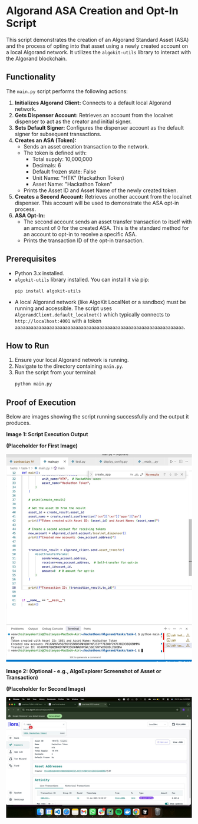 # Algorand ASA Creation and Opt-In Script

This script demonstrates the creation of an Algorand Standard Asset (ASA) and the process of opting into that asset using a newly created account on a local Algorand network. It utilizes the `algokit-utils` library to interact with the Algorand blockchain.

## Functionality

The `main.py` script performs the following actions:

1.  **Initializes Algorand Client:** Connects to a default local Algorand network.
2.  **Gets Dispenser Account:** Retrieves an account from the localnet dispenser to act as the creator and initial signer.
3.  **Sets Default Signer:** Configures the dispenser account as the default signer for subsequent transactions.
4.  **Creates an ASA (Token):**
    *   Sends an asset creation transaction to the network.
    *   The token is defined with:
        *   Total supply: 10,000,000
        *   Decimals: 6
        *   Default frozen state: False
        *   Unit Name: "HTK" (Hackathon Token)
        *   Asset Name: "Hackathon Token"
    *   Prints the Asset ID and Asset Name of the newly created token.
5.  **Creates a Second Account:** Retrieves another account from the localnet dispenser. This account will be used to demonstrate the ASA opt-in process.
6.  **ASA Opt-In:**
    *   The second account sends an asset transfer transaction to itself with an amount of 0 for the created ASA. This is the standard method for an account to opt-in to receive a specific ASA.
    *   Prints the transaction ID of the opt-in transaction.

## Prerequisites

*   Python 3.x installed.
*   `algokit-utils` library installed. You can install it via pip:
    ```bash
    pip install algokit-utils
    ```
*   A local Algorand network (like AlgoKit LocalNet or a sandbox) must be running and accessible. The script uses `AlgorandClient.default_localnet()` which typically connects to `http://localhost:4001` with a token `aaaaaaaaaaaaaaaaaaaaaaaaaaaaaaaaaaaaaaaaaaaaaaaaaaaaaaaaaaaaaaaa`.

## How to Run

1.  Ensure your local Algorand network is running.
2.  Navigate to the directory containing `main.py`.
3.  Run the script from your terminal:
    ```bash
    python main.py
    ```

## Proof of Execution

Below are images showing the script running successfully and the output it produces.

**Image 1: Script Execution Output**

<!-- 
    To display your first image here:
    1. Create a folder named 'images' (or any name you prefer) in the same directory as this [README.md](http://_vscodecontentref_/2) file.
    2. Place your first image file (e.g., `script_output.png`) inside this 'images' folder.
    3. Replace the line below with: ![Script Output](images/script_output.png) 
-->
**(Placeholder for First Image)**

![Script Output](images/img1.jpeg)

**Image 2: (Optional - e.g., AlgoExplorer Screenshot of Asset or Transaction)**

<!-- 
    To display your second image here:
    1. Place your second image file (e.g., `algoexplorer_proof.png`) inside the same 'images' folder.
    2. Replace the line below with: ![AlgoExplorer Proof](images/algoexplorer_proof.png) 
-->
**(Placeholder for Second Image)**

![Script Output](images/img2.jpeg)

